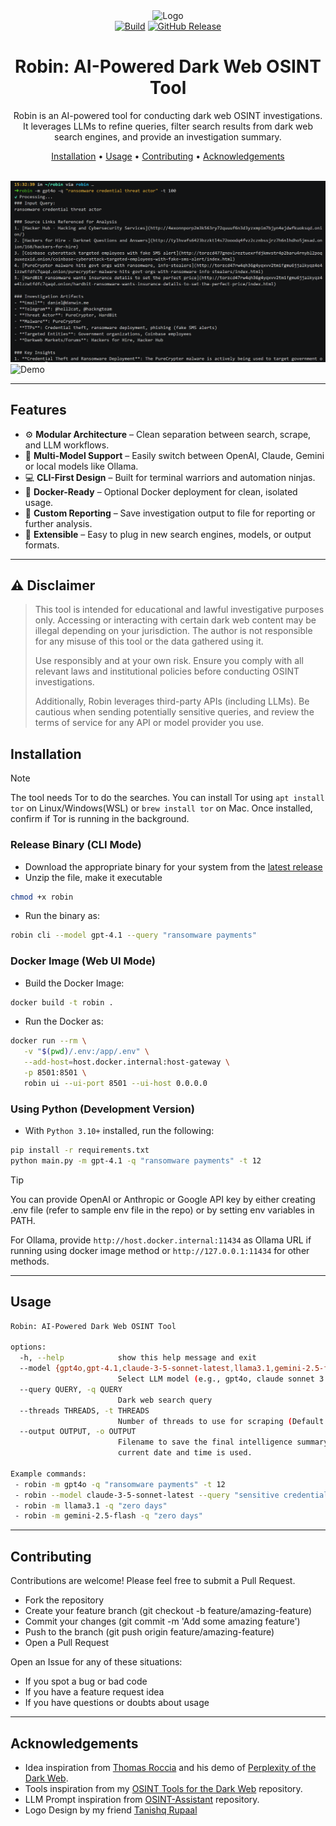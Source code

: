 <div align="center">
   <img src=".github/assets/logo.png" alt="Logo" width="300">
   <br><a href="https://github.com/apurvsinghgautam/robin/actions/workflows/binary.yml"><img alt="Build" src="https://github.com/apurvsinghgautam/robin/actions/workflows/binary.yml/badge.svg"></a> <a href="https://github.com/apurvsinghgautam/robin/releases"><img alt="GitHub Release" src="https://img.shields.io/github/v/release/apurvsinghgautam/robin"></a>
   <h1>Robin: AI-Powered Dark Web OSINT Tool</h1>

   <p>Robin is an AI-powered tool for conducting dark web OSINT investigations. It leverages LLMs to refine queries, filter search results from dark web search engines, and provide an investigation summary.</p>
   <a href="#installation">Installation</a> &bull; <a href="#usage">Usage</a> &bull; <a href="#contributing">Contributing</a> &bull; <a href="#acknowledgements">Acknowledgements</a><br><br>
</div>

![Demo](.github/assets/screen.png)
![Demo](.github/assets/screen-ui.png)


---

## Features

- ⚙️ **Modular Architecture** – Clean separation between search, scrape, and LLM workflows.
- 🤖 **Multi-Model Support** – Easily switch between OpenAI, Claude, Gemini or local models like Ollama.
- 💻 **CLI-First Design** – Built for terminal warriors and automation ninjas.
- 🐳 **Docker-Ready** – Optional Docker deployment for clean, isolated usage.
- 📝 **Custom Reporting** – Save investigation output to file for reporting or further analysis.
- 🧩 **Extensible** – Easy to plug in new search engines, models, or output formats.

---

## ⚠️ Disclaimer
> This tool is intended for educational and lawful investigative purposes only. Accessing or interacting with certain dark web content may be illegal depending on your jurisdiction. The author is not responsible for any misuse of this tool or the data gathered using it.
>
> Use responsibly and at your own risk. Ensure you comply with all relevant laws and institutional policies before conducting OSINT investigations.
>
> Additionally, Robin leverages third-party APIs (including LLMs). Be cautious when sending potentially sensitive queries, and review the terms of service for any API or model provider you use.

## Installation
> [!NOTE]
> The tool needs Tor to do the searches. You can install Tor using `apt install tor` on Linux/Windows(WSL) or `brew install tor` on Mac. Once installed, confirm if Tor is running in the background.

### Release Binary (CLI Mode)

- Download the appropriate binary for your system from the [latest release](https://github.com/apurvsinghgautam/robin/releases/latest)
- Unzip the file, make it executable 
```bash
chmod +x robin
```

- Run the binary as:
```bash
robin cli --model gpt-4.1 --query "ransomware payments"
```

### Docker Image (Web UI Mode)

- Build the Docker Image:

```bash
docker build -t robin .
```

- Run the Docker as:

```bash
docker run --rm \
   -v "$(pwd)/.env:/app/.env" \
   --add-host=host.docker.internal:host-gateway \
   -p 8501:8501 \
   robin ui --ui-port 8501 --ui-host 0.0.0.0
```

### Using Python (Development Version)

- With `Python 3.10+` installed, run the following:

```bash
pip install -r requirements.txt
python main.py -m gpt-4.1 -q "ransomware payments" -t 12
```

> [!TIP]
> You can provide OpenAI or Anthropic or Google API key by either creating .env file (refer to sample env file in the repo) or by setting env variables in PATH.
>
> For Ollama, provide `http://host.docker.internal:11434` as Ollama URL if running using docker image method or `http://127.0.0.1:11434` for other methods.

---

## Usage

```bash
Robin: AI-Powered Dark Web OSINT Tool

options:
  -h, --help            show this help message and exit     
  --model {gpt4o,gpt-4.1,claude-3-5-sonnet-latest,llama3.1,gemini-2.5-flash,Custom}, -m {gpt4o,gpt-4.1,claude-3-5-sonnet-latest,llama3.1,gemini-2.5-flash,Custom}
                        Select LLM model (e.g., gpt4o, claude sonnet 3.5, ollama models, gemini 2.5 flash, or Custom for custom endpoints)
  --query QUERY, -q QUERY
                        Dark web search query
  --threads THREADS, -t THREADS
                        Number of threads to use for scraping (Default: 5)
  --output OUTPUT, -o OUTPUT
                        Filename to save the final intelligence summary. If not provided, a filename based on the
                        current date and time is used.

Example commands:
 - robin -m gpt4o -q "ransomware payments" -t 12
 - robin --model claude-3-5-sonnet-latest --query "sensitive credentials exposure" --threads 8 --output filename
 - robin -m llama3.1 -q "zero days"
 - robin -m gemini-2.5-flash -q "zero days"
```

---

## Contributing

Contributions are welcome! Please feel free to submit a Pull Request.

- Fork the repository
- Create your feature branch (git checkout -b feature/amazing-feature)
- Commit your changes (git commit -m 'Add some amazing feature')
- Push to the branch (git push origin feature/amazing-feature)
- Open a Pull Request

Open an Issue for any of these situations:
- If you spot a bug or bad code
- If you have a feature request idea
- If you have questions or doubts about usage

---

## Acknowledgements

- Idea inspiration from [Thomas Roccia](https://x.com/fr0gger_) and his demo of [Perplexity of the Dark Web](https://x.com/fr0gger_/status/1908051083068645558).
- Tools inspiration from my [OSINT Tools for the Dark Web](https://github.com/apurvsinghgautam/dark-web-osint-tools) repository.
- LLM Prompt inspiration from [OSINT-Assistant](https://github.com/AXRoux/OSINT-Assistant) repository.
- Logo Design by my friend [Tanishq Rupaal](https://github.com/Tanq16/)
